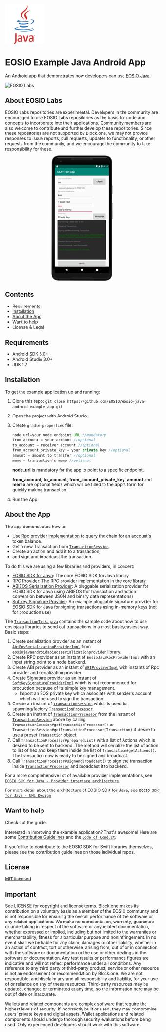 ![Java Logo](img/java-logo.png)
# EOSIO Example Java Android App

An Android app that demonstrates how developers can use [EOSIO Java](https://github.com/EOSIO/eosio-java).

![EOSIO Labs](https://img.shields.io/badge/EOSIO-Labs-5cb3ff.svg)

## About EOSIO Labs

EOSIO Labs repositories are experimental.  Developers in the community are encouraged to use EOSIO Labs repositories as the basis for code and concepts to incorporate into their applications. Community members are also welcome to contribute and further develop these repositories. Since these repositories are not supported by Block.one, we may not provide responses to issue reports, pull requests, updates to functionality, or other requests from the community, and we encourage the community to take responsibility for these.

<p align="center">
    <img src="img/screenshot.png" width="200">
</p>

## Contents

- [Requirements](#requirements)
- [Installation](#installation)
- [About the App](#about-the-app)
- [Want to help](#want-to-help)
- [License & Legal](#license)

## Requirements

* Android SDK 6.0+
* Android Studio 3.0+
* JDK 1.7

## Installation

To get the example application up and running:

1. Clone this repo: `git clone https://github.com/EOSIO/eosio-java-android-example-app.git`
1. Open the project with Android Studio.
1. Create `gradle.properties` file:

    ```java
    node_url=your node endpoint URL //mandatory
    from_account = your account //optional
    to_account = receiver account //optional
    from_account_private_key = your private key //optional
    amount = amount to transfer //optional
    memo = transaction's memo //optional
    ```
    **node_url** is mandatory for the app to point to a specific endpoint. 
    
    **from_account**, **to_account**, **from_account_private_key**, **amount** and **memo** are optional fields which will be filled to the app's form for quickly making transaction. 
1. Run the App.

## About the App

The app demonstrates how to: 
- Use [Rpc provider implementation](https://github.com/EOSIO/eosio-java-android-rpc-provider) to query the chain for an account's token balance.
- Get a new Transaction from [`TransactionSession`](https://github.com/EOSIO/eosio-java/blob/master/eosiojava/src/main/java/one/block/eosiojava/session/TransactionSession.java).
- Create an action and add it to a transaction,
- and sign and broadcast the transaction.

To do this we are using a few libraries and providers, in concert:

* [EOSIO SDK for Java](https://github.com/EOSIO/eosio-java): The core EOSIO SDK for Java library
* [RPC Provider](https://github.com/EOSIO/eosio-java-android-rpc-provider): The RPC provider implementation in the core library
* [ABIEOS Serialization Provider](https://github.com/EOSIO/eosio-java-android-abieos-serialization-provider): A pluggable serialization provider for EOSIO SDK for Java using ABIEOS (for transaction and action conversion between JSON and binary data representations)
* [Softkey Signature Provider](https://github.com/EOSIO/eosio-java-softkey-signature-provider): An example pluggable signature provider for EOSIO SDK for Java for signing transactions using in-memory keys (not for production use)

The [`TransactionTask.java`](app/src/main/java/one/block/asaptestapp/TransactionTask.java) contains the sample code about how to use eosiojava libraries to send out transactions in a most basic/easiest way. Basic steps:

1. Create serialization provider as an instant of [`AbiEosSerializationProviderImpl`](https://github.com/EOSIO/eosio-java-android-abieos-serialization-provider/blob/develop/eosiojavaabieos/src/main/java/one/block/eosiojavaabieosserializationprovider/AbiEosSerializationProviderImpl.java) from [`eosiojavaandroidabieosserializationprovider`](https://github.com/EOSIO/eosio-java-android-abieos-serialization-provider) library.
1. Create RPC provider as an instant of [`EosioJavaRpcProviderImpl`](https://github.com/EOSIO/eosio-java-android-rpc-provider/blob/master/eosiojavarpcprovider/src/main/java/one/block/eosiojavarpcprovider/implementations/EosioJavaRpcProviderImpl.java) with an input string point to a node backend.
1. Create ABI provider as an instant of [`ABIProviderImpl`](https://github.com/EOSIO/eosio-java/blob/master/eosiojava/src/main/java/one/block/eosiojava/implementations/ABIProviderImpl.java) with instants of Rpc provider and serialization provider.
1. Create Signature provider as an instant of [` SoftKeySignatureProviderImpl`](https://github.com/EOSIO/eosio-java-softkey-signature-provider/blob/master/eosiojavasoftkeysignatureprovider/src/main/java/one/block/eosiosoftkeysignatureprovider/SoftKeySignatureProviderImpl.java) which is not recommended for production because of its simple key management.
    - Import an EOS private key which associate with sender's account which will be used to sign the transaction.
1. Create an instant of [`TransactionSession`](https://github.com/EOSIO/eosio-java/blob/master/eosiojava/src/main/java/one/block/eosiojava/session/TransactionSession.java) which is used for spawning/factory [`TransactionProcessor`](https://github.com/EOSIO/eosio-java/blob/master/eosiojava/src/main/java/one/block/eosiojava/session/TransactionProcessor.java)
1. Create an instant of [`TransactionProcessor`](https://github.com/EOSIO/eosio-java/blob/master/eosiojava/src/main/java/one/block/eosiojava/session/TransactionProcessor.java) from the instant of [`TransactionSession`](https://github.com/EOSIO/eosio-java/blob/master/eosiojava/src/main/java/one/block/eosiojava/session/TransactionSession.java) above by calling ` TransactionSession#getTransactionProcessor()` or `TransactionSession#getTransactionProcessor(Transaction)` if desire to use a preset [`Transaction`](https://github.com/EOSIO/eosio-java/blob/master/eosiojava/src/main/java/one/block/eosiojava/models/rpcProvider/Transaction.java) object.
1. Call `TransactionProcessor#prepare(List)` with a list of Actions which is desired to be sent to backend. The method will serialize the list of action to list of hex and keep them inside the list of `Transaction#getActions()`. The transaction now is ready to be signed and broadcast.
1. Call `TransactionProcessor#signAndBroadcast()` to sign the transaction inside [`TransactionProcessor`](https://github.com/EOSIO/eosio-java/blob/master/eosiojava/src/main/java/one/block/eosiojava/session/TransactionProcessor.java) and broadcast it to backend.
 
For a more comprehensive list of available provider implementations, see [`EOSIO SDK for Java - Provider interface architecture`](https://github.com/EOSIO/eosio-java/tree/master#provider-interface-architecture).

For more detail about the architecture of EOSIO SDK for Java, see [`EOSIO SDK for Java - UML Design`](document/uml_design.pdf)

## Want to help
Check out the  guide.

Interested in improving the example application? That's awesome! Here are some [Contribution Guidelines](./CONTRIBUTING.md) and the [`Code of Conduct`](./CONTRIBUTING.md#conduct).

If you'd like to contribute to the EOSIO SDK for Swift libraries themselves, please see the contribution guidelines on those individual repos.

## License
[MIT licensed](./LICENSE)

## Important

See LICENSE for copyright and license terms.  Block.one makes its contribution on a voluntary basis as a member of the EOSIO community and is not responsible for ensuring the overall performance of the software or any related applications.  We make no representation, warranty, guarantee or undertaking in respect of the software or any related documentation, whether expressed or implied, including but not limited to the warranties or merchantability, fitness for a particular purpose and noninfringement. In no event shall we be liable for any claim, damages or other liability, whether in an action of contract, tort or otherwise, arising from, out of or in connection with the software or documentation or the use or other dealings in the software or documentation.  Any test results or performance figures are indicative and will not reflect performance under all conditions.  Any reference to any third party or third-party product, service or other resource is not an endorsement or recommendation by Block.one.  We are not responsible, and disclaim any and all responsibility and liability, for your use of or reliance on any of these resources. Third-party resources may be updated, changed or terminated at any time, so the information here may be out of date or inaccurate.

Wallets and related components are complex software that require the highest levels of security.  If incorrectly built or used, they may compromise users’ private keys and digital assets. Wallet applications and related components should undergo thorough security evaluations before being used.  Only experienced developers should work with this software.
